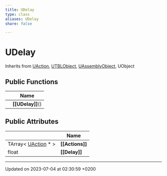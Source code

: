 ```yaml
---
title: UDelay
type: class
aliases: UDelay
share: false

---
```


# UDelay





Inherits from [UAction](/docs/SDK/Source/Classes/classUAction.md), [UTBLObject](/docs/SDK/Source/Classes/classUTBLObject.md), [UAssemblyObject](/docs/SDK/Source/Classes/classUAssemblyObject.md), UObject

## Public Functions

|                | Name           |
| -------------- | -------------- |
| | **[[UDelay]]**() |

## Public Attributes

|                | Name           |
| -------------- | -------------- |
| TArray< [UAction](/docs/SDK/Source/Classes/classUAction.md) * > | **[[Actions]]**  |
| float | **[[Delay]]**  |

-------------------------------

Updated on 2023-07-04 at 02:30:59 +0200